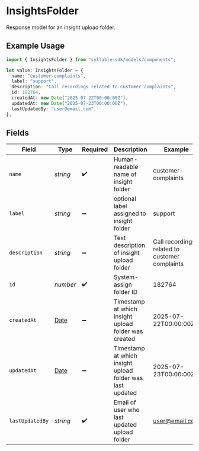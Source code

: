 # InsightsFolder

Response model for an insight upload folder.

## Example Usage

```typescript
import { InsightsFolder } from "syllable-sdk/models/components";

let value: InsightsFolder = {
  name: "customer-complaints",
  label: "support",
  description: "Call recordings related to customer complaints",
  id: 182764,
  createdAt: new Date("2025-07-22T00:00:00Z"),
  updatedAt: new Date("2025-07-23T00:00:00Z"),
  lastUpdatedBy: "user@email.com",
};
```

## Fields

| Field                                                                                         | Type                                                                                          | Required                                                                                      | Description                                                                                   | Example                                                                                       |
| --------------------------------------------------------------------------------------------- | --------------------------------------------------------------------------------------------- | --------------------------------------------------------------------------------------------- | --------------------------------------------------------------------------------------------- | --------------------------------------------------------------------------------------------- |
| `name`                                                                                        | *string*                                                                                      | :heavy_check_mark:                                                                            | Human-readable name of insight folder                                                         | customer-complaints                                                                           |
| `label`                                                                                       | *string*                                                                                      | :heavy_minus_sign:                                                                            | optional label assigned to insight folder                                                     | support                                                                                       |
| `description`                                                                                 | *string*                                                                                      | :heavy_minus_sign:                                                                            | Text description of insight upload folder                                                     | Call recordings related to customer complaints                                                |
| `id`                                                                                          | *number*                                                                                      | :heavy_check_mark:                                                                            | System-assign folder ID                                                                       | 182764                                                                                        |
| `createdAt`                                                                                   | [Date](https://developer.mozilla.org/en-US/docs/Web/JavaScript/Reference/Global_Objects/Date) | :heavy_minus_sign:                                                                            | Timestamp at which insight upload folder was created                                          | 2025-07-22T00:00:00Z                                                                          |
| `updatedAt`                                                                                   | [Date](https://developer.mozilla.org/en-US/docs/Web/JavaScript/Reference/Global_Objects/Date) | :heavy_minus_sign:                                                                            | Timestamp at which insight upload folder was last updated                                     | 2025-07-23T00:00:00Z                                                                          |
| `lastUpdatedBy`                                                                               | *string*                                                                                      | :heavy_check_mark:                                                                            | Email of user who last updated upload folder                                                  | user@email.com                                                                                |